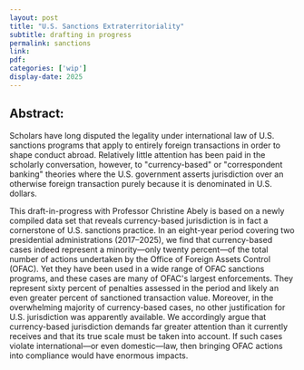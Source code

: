 ```yaml
---
layout: post
title: "U.S. Sanctions Extraterritoriality"
subtitle: drafting in progress
permalink: sanctions
link:
pdf: 
categories: ['wip']
display-date: 2025
---
```


<h2>Abstract:</h2>
Scholars have long disputed the legality under international law of U.S. sanctions programs that apply to entirely foreign transactions in order to shape conduct abroad. Relatively little attention has been paid in the scholarly conversation, however, to "currency-based" or "correspondent banking" theories where the U.S. government asserts jurisdiction over an otherwise foreign transaction purely because it is denominated in U.S. dollars. 

This draft-in-progress with Professor Christine Abely is based on a newly compiled data set that reveals currency-based jurisdiction is in fact a cornerstone of U.S. sanctions practice. In an eight-year period covering two presidential administrations (2017–2025), we find that currency-based cases indeed represent a minority—only twenty percent—of the total number of actions undertaken by the Office of Foreign Assets Control (OFAC). Yet they have been used in a wide range of OFAC sanctions programs, and these cases are many of OFAC's largest enforcements. They represent sixty percent of penalties assessed in the period and likely an even greater percent of sanctioned transaction value. Moreover, in the overwhelming majority of currency-based cases, no other justification for U.S. jurisdiction was apparently available. We accordingly argue that currency-based jurisdiction demands far greater attention than it currently receives and that its true scale must be taken into account. If such cases violate international—or even domestic—law, then bringing OFAC actions into compliance would have enormous impacts.